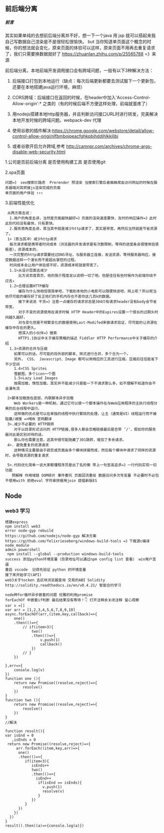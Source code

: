 ## 前后端分离
##### 前言
其实如果单纯的去想前后端分离并不好，想一下一个java 用 jsp 就可以搭起来我自己写数据自己渲染是不是很轻松很愉快。
but 当你知道单页面这个概念的时候，你的想法就会变化，原来页面的体验可以这样，原来页面不用再去重复请求了，我们只需要换数据就好了
https://zhuanlan.zhihu.com/p/25565788 =》来源

前后端分离，本地前端开发调用接口会有跨域问题，一般有以下3种解决方法：

1. 后端接口打包到本地运行（缺点：每次后端更新都要去测试服下一个更新包，还要在本地搭建java运行环境，麻烦）

2. CORS跨域：后端接口在返回的时候，在header中加入'Access-Control-Allow-origin':* 之类的（有的时候后端不方便这样处理，前端就蛋疼了）

3. 用nodejs搭建本地http服务器，并且判断访问接口URL时进行转发，完美解决本地开发时候的跨域问题。webpack-dev 代理

4. 使用谷歌的插件解决:https://chrome.google.com/webstore/detail/allow-control-allow-origi/nlfbmbojpeacfghkpbjhddihlkkiljbi

5. 或者谷歌开启允许跨域,参考 http://camnpr.com/archives/chrome-args-disable-web-security.html

1.公司是否前后端分离 是否使用构建工具 是否使用git

2.spa页面
```
问题=》 seo搜索拦路虎  Prerender 预渲染 当搜索引擎后者蜘蛛爬虫访问网站的时候在服务器端对其转接js渲染完成的页面
单页面的用户体验 ↑↑↑
```
3.前端性能优化
```
 从两方面去说：
  1.用户的角度去讲，当然是页面越快越好=》页面的渲染速度要快，及时的响应操作=》此时此刻代码没有最快，只有更快。
  2.服务商角度去讲，首当其中就是减少http请求了，其实是带宽，再然后当然就是节省资源了。
 1>（首当其冲）减少http请求
  每次请求都是携带者时间成本（浏览器的并发请求是有次数限制，等待的进度条会很慢体验感极差），资源成本的，
  一次完整的http请求需要经过DNS寻址，与服务器立连接，发送资源，等待服务器响应，接受数据这样一个漫长而不是超出掌控的过程。
  时间成本会让用户体验感不好，资源成本呢就是带宽了。 
  1.1>从设计层面去减少
      比方说百度首页，他的简介程度足以说明一切了吧。但是往往有些时候作为前端你绕不过去↓
  1.2>合理设置HTTP缓存
      缓存为什么快相信很简单吧，下载到本地的小电影可以随便快进吧，网上呢？所以呢当他尽可能的缓存好了反正他们的手机内存也不差你这几百k的数据。
      接下来说说 干货=》注意一点缓存的请求状态是304只有请求header没有body会节省带宽，
      对于不变的资源使用在请求时候 HTTP Header中的Expires设置一个很长的过期头时间越久越好，
      对与变化但是不频繁变化的数据使用Last-Modifed来做请求验证，尽可能的让资源在缓存中存在的更久。
      想深入的小伙伴=》搜索 
      HTTP1.1协议中关于缓存策略的描述 Fiddler HTTP Performance中关于缓存的介绍
  1.3>资源的合并与压缩
    如果可以的话，尽可能的将外部的脚本、样式进行合并，多个合为一个。
    另外， CSS、 Javascript、Image 都可以用相应的工具进行压缩，压缩后往往能省下不少空间
    1.4>CSS Sprites
    雪碧图，多个icon一个图
    1.5>Lazy Load Images
    按需加载，惰性加载，其实并不能减少只是能一下不请求那么多，如不理解不知道你会不会瀑布流
    
 2>脚本加载放在底部，内联脚本异步加载
    Web Workers是一种机制，通过它可以使一个脚本操作在与Web应用程序的主执行线程分离的后台线程中运行。
    这样做的优点是可以在单独的线程中执行繁琐的处理，让主（通常是UI）线程运行而不被阻塞/减慢 =>MDN 官网翻译
 3>.减少不必要的 HTTP跳转　　
    对于以目录形式访问的 HTTP链接,很多人都会忽略链接最后是否带 ’/'，假如你的服务器对此是区别对待的话，
    那么你也需要注意，这其中很可能隐藏了301跳转，增加了多余请求。　　
 4>. 避免重复的资源请求　　
    这种情况主要是由于疏忽或页面由多个模块拼接而成，然后每个模块中请求了同样的资源时，会导致资源的重复请求
    
 5>.代码优化简单一说大家都懂程序员是出了名的懒 带上一句至高追求=》一行代码实现一切功能
   预解释 作用域链 DOM碎片 事件委托 页面回流重绘 数据访问多次写变量 不必要时不必包 不使用with 拒绝eval 字符串拼接用join 提倡新版ES
```
## Node 
### web3 学习
```
搭建express 
npm install web3
error node-gyp rebuild
https://github.com/nodejs/node-gyp 解决方案
https://github.com/felixrieseberg/windows-build-tools =》下载源c编译node_module
admin powershell
 npm install --global --production windows-build-tools
success 添加python环境变量（目录地址可以通过npm config list 查看） win用户苦逼 
重启 vscode  记得先验证 python 的环境变量
接下来开始学习(API)
web3关于tocken 去区块浏览器查询 交易的ABI Solidity
http://solidity.readthedocs.io/en/v0.4.21/ 智能合约学习
```
```
node种for循环异步嵌套的问题 优雅的利用promise
forEachOf 中嵌套if判断 最后结果没有等待！👇 打开注释余关闭注释 留心观察
var v =[]
var arr = [1,2,3,4,5,6,7,8,9,10]
async.forEachOf(arr,(item,key,callback)=>{
    one()
    .then(()=>{
        // if(item>3){
            two()
            .then(()=>{
                v.push(1) 
                callback()
            })
        // }      
    })
    
},err=>{
    console.log(v)
})
function one (){
    return new Promise((resolve,reject)=>{
        resolve()
    })
}
function two (){
    return new Promise((resolve,reject)=>{
        resolve()
    })
}
//解决

function result(){
var isEnd = 0
   ,isEnds = 0
 return new Promise((resolve,reject)=>{
     arr.forEach((item,key,arr)=>{
      one()
      .then(()=>{
         if(item<3){
            isEnds++
            two()
            .then(()=>{
              isEnd++
               if(isEnd == isEnds){
                 v.push(1)
                 resolve(v)
               }
            })
         }
      })
    }) 
  })
} 
result().then((a)=>{console.log(a)})
```
